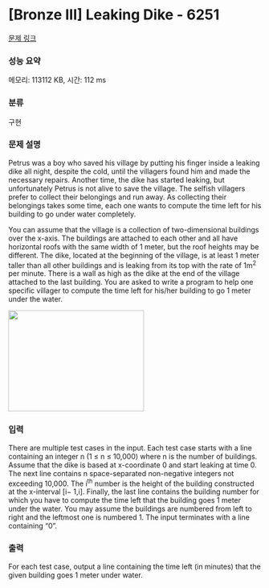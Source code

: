 # [Bronze III] Leaking Dike - 6251 

[문제 링크](https://www.acmicpc.net/problem/6251) 

### 성능 요약

메모리: 113112 KB, 시간: 112 ms

### 분류

구현

### 문제 설명

<p>Petrus was a boy who saved his village by putting his finger inside a leaking dike all night, despite the cold, until the villagers found him and made the necessary repairs. Another time, the dike has started leaking, but unfortunately Petrus is not alive to save the village. The selfish villagers prefer to collect their belongings and run away. As collecting their belongings takes some time, each one wants to compute the time left for his building to go under water completely.</p>

<p>You can assume that the village is a collection of two-dimensional buildings over the x-axis. The buildings are attached to each other and all have horizontal roofs with the same width of 1 meter, but the roof heights may be different. The dike, located at the beginning of the village, is at least 1 meter taller than all other buildings and is leaking from its top with the rate of 1m<sup>2</sup> per minute. There is a wall as high as the dike at the end of the village attached to the last building. You are asked to write a program to help one specific villager to compute the time left for his/her building to go 1 meter under the water.</p>

<p><img alt="" src="https://onlinejudgeimages.s3.amazonaws.com/problem/6251/%EC%8A%A4%ED%81%AC%EB%A6%B0%EC%83%B7%202016-09-13%20%EC%98%A4%ED%9B%84%205.25.24.png" style="height:201px; width:270px"></p>

### 입력 

 <p>There are multiple test cases in the input. Each test case starts with a line containing an integer n (1 ≤ n ≤ 10,000) where n is the number of buildings. Assume that the dike is based at x-coordinate 0 and start leaking at time 0. The next line contains n space-separated non-negative integers not exceeding 10,000. The i<sup>th</sup> number is the height of the building constructed at the x-interval [i− 1,i]. Finally, the last line contains the building number for which you have to compute the time left that the building goes 1 meter under the water. You may assume the buildings are numbered from left to right and the leftmost one is numbered 1. The input terminates with a line containing “0”.</p>

### 출력 

 <p>For each test case, output a line containing the time left (in minutes) that the given building goes 1 meter under water.</p>

